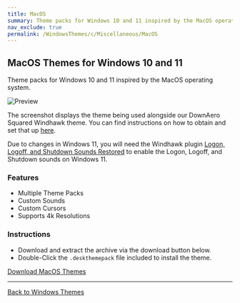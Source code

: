 ```yaml
---
title: MacOS
summary: Theme packs for Windows 10 and 11 inspired by the MacOS operating system.
nav_exclude: true
permalink: /WindowsThemes/c/Miscellaneous/MacOS
---
```


## MacOS Themes for Windows 10 and 11
Theme packs for Windows 10 and 11 inspired by the MacOS operating system.

![Preview](https://gitlab.com/the-back-room/deskthemepacks/sfw/macos/-/raw/main/Extras/Preview.bmp)

The screenshot displays the theme being used alongside our DownAero Squared Windhawk theme. You can find instructions on how to obtain and set that up [here](/WindowsThemes/c/windhawk/DownAeroSquared).

Due to changes in Windows 11, you will need the Windhawk plugin [Logon, Logoff, and Shutdown Sounds Restored](https://windhawk.net/mods/logon-logoff-shutdown-sounds) to enable the Logon, Logoff, and Shutdown sounds on Windows 11.

### Features

- Multiple Theme Packs
- Custom Sounds
- Custom Cursors
- Supports 4k Resolutions

### Instructions

- Download and extract the archive via the download button below.
- Double-Click the `.deskthemepack` file included to install the theme.

<a href="https://gitlab.com/the-back-room/deskthemepacks/sfw/macos/-/archive/main/macos-main.zip" class="btn btn--primary btn--lg" target="_blank" rel="noopener noreferrer">Download MacOS Themes</a>

---

<a href="/WindowsThemes" class="btn btn--secondary btn--sm">Back to Windows Themes</a>
